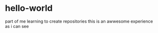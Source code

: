 # hello-world
part of me learning to create repositories
this is an awwesome experience as i can see
